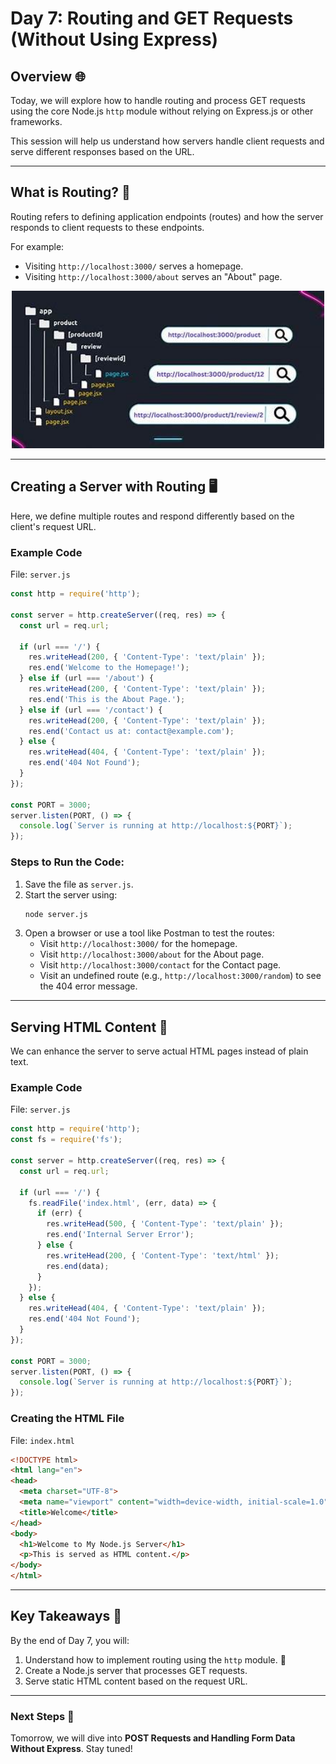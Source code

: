 # Day 7: Routing and GET Requests (Without Using Express)

## Overview 🌐
Today, we will explore how to handle routing and process GET requests using the core Node.js `http` module without relying on Express.js or other frameworks.

This session will help us understand how servers handle client requests and serve different responses based on the URL.

---

## **What is Routing?** 🚦
Routing refers to defining application endpoints (routes) and how the server responds to client requests to these endpoints.

For example:
- Visiting `http://localhost:3000/` serves a homepage.
- Visiting `http://localhost:3000/about` serves an "About" page.

<div align="center">
    <img src="../resources/images/routing.jpg" alt="Node Express Image" width="500" />
</div>

---

## **Creating a Server with Routing** 🖥️
Here, we define multiple routes and respond differently based on the client's request URL.

### **Example Code**
File: `server.js`
```javascript
const http = require('http');

const server = http.createServer((req, res) => {
  const url = req.url;

  if (url === '/') {
    res.writeHead(200, { 'Content-Type': 'text/plain' });
    res.end('Welcome to the Homepage!');
  } else if (url === '/about') {
    res.writeHead(200, { 'Content-Type': 'text/plain' });
    res.end('This is the About Page.');
  } else if (url === '/contact') {
    res.writeHead(200, { 'Content-Type': 'text/plain' });
    res.end('Contact us at: contact@example.com');
  } else {
    res.writeHead(404, { 'Content-Type': 'text/plain' });
    res.end('404 Not Found');
  }
});

const PORT = 3000;
server.listen(PORT, () => {
  console.log(`Server is running at http://localhost:${PORT}`);
});
```

### **Steps to Run the Code:**
1. Save the file as `server.js`.
2. Start the server using:
   ```bash
   node server.js
   ```
3. Open a browser or use a tool like Postman to test the routes:
   - Visit `http://localhost:3000/` for the homepage.
   - Visit `http://localhost:3000/about` for the About page.
   - Visit `http://localhost:3000/contact` for the Contact page.
   - Visit an undefined route (e.g., `http://localhost:3000/random`) to see the 404 error message.

---

## **Serving HTML Content** 📄
We can enhance the server to serve actual HTML pages instead of plain text.

### **Example Code**
File: `server.js`
```javascript
const http = require('http');
const fs = require('fs');

const server = http.createServer((req, res) => {
  const url = req.url;

  if (url === '/') {
    fs.readFile('index.html', (err, data) => {
      if (err) {
        res.writeHead(500, { 'Content-Type': 'text/plain' });
        res.end('Internal Server Error');
      } else {
        res.writeHead(200, { 'Content-Type': 'text/html' });
        res.end(data);
      }
    });
  } else {
    res.writeHead(404, { 'Content-Type': 'text/plain' });
    res.end('404 Not Found');
  }
});

const PORT = 3000;
server.listen(PORT, () => {
  console.log(`Server is running at http://localhost:${PORT}`);
});
```

### **Creating the HTML File**
File: `index.html`
```html
<!DOCTYPE html>
<html lang="en">
<head>
  <meta charset="UTF-8">
  <meta name="viewport" content="width=device-width, initial-scale=1.0">
  <title>Welcome</title>
</head>
<body>
  <h1>Welcome to My Node.js Server</h1>
  <p>This is served as HTML content.</p>
</body>
</html>
```

---

## **Key Takeaways** 🧾
By the end of Day 7, you will:
1. Understand how to implement routing using the `http` module. 🚦
2. Create a Node.js server that processes GET requests.
3. Serve static HTML content based on the request URL.

---

### Next Steps 🚀
Tomorrow, we will dive into **POST Requests and Handling Form Data Without Express**. Stay tuned!

